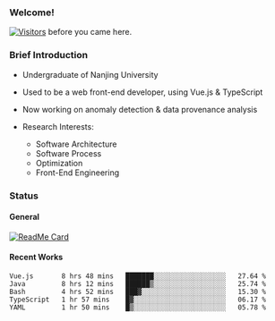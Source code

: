 ### Welcome!

[![Visitors](https://visitor-badge.laobi.icu/badge?page_id=HermitSun.HermitSun)]() before you came here.

### Brief Introduction

- Undergraduate of Nanjing University

- Used to be a web front-end developer, using Vue.js & TypeScript

- Now working on anomaly detection & data provenance analysis

- Research Interests: 
  - Software Architecture
  - Software Process
  - Optimization
  - Front-End Engineering

### Status

#### General

[![ReadMe Card](https://github-readme-stats.hermitsun.vercel.app/api?username=HermitSun&count_private=true&show_icons=true)]()

#### Recent Works

<!--START_SECTION:waka-->
```text
Vue.js       8 hrs 48 mins   ███████░░░░░░░░░░░░░░░░░░   27.64 % 
Java         8 hrs 12 mins   ██████▒░░░░░░░░░░░░░░░░░░   25.74 % 
Bash         4 hrs 52 mins   ███▓░░░░░░░░░░░░░░░░░░░░░   15.30 % 
TypeScript   1 hr 57 mins    █▓░░░░░░░░░░░░░░░░░░░░░░░   06.17 % 
YAML         1 hr 50 mins    █▒░░░░░░░░░░░░░░░░░░░░░░░   05.78 % 
```
<!--END_SECTION:waka-->
